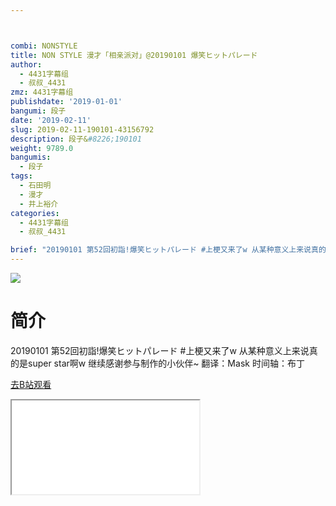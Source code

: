 ```yaml
---



combi: NONSTYLE
title: NON STYLE 漫才「相亲派对」@20190101 爆笑ヒットパレード
author:
  - 4431字幕组
  - 叔叔_4431
zmz: 4431字幕组
publishdate: '2019-01-01'
bangumi: 段子
date: '2019-02-11'
slug: 2019-02-11-190101-43156792
description: 段子&#8226;190101
weight: 9789.0
bangumis:
  - 段子
tags:
  - 石田明
  - 漫才
  - 井上裕介
categories:
  - 4431字幕组
  - 叔叔_4431

brief: "20190101 第52回初詣!爆笑ヒットパレード #上梗又来了w 从某种意义上来说真的是super star啊w 继续感谢参与制作的小伙伴~ 翻译：Mask 时间轴：布丁"
---
```

![](https://i.imgur.com/HRENapX.jpg)
# 简介  
20190101 第52回初詣!爆笑ヒットパレード
#上梗又来了w 从某种意义上来说真的是super star啊w
继续感谢参与制作的小伙伴~
翻译：Mask
时间轴：布丁  

[去B站观看](https://www.bilibili.com/video/av43156792/)
<div class ="resp-container"><iframe class="testiframe" src="//player.bilibili.com/player.html?aid=43156792"", scrolling="no", allowfullscreen="true" > </iframe></div> 
